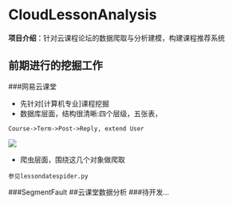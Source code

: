 # CloudLessonAnalysis
**项目介绍**：针对云课程论坛的数据爬取与分析建模，构建课程推荐系统
## 前期进行的挖掘工作
###网易云课堂
- 先针对[计算机专业]课程挖掘
- 数据库层面，结构很清晰:四个层级，五张表，
```
Course->Term->Post->Reply, extend User
```
![](https://api.sinas3.com/v1/SAE_visualspider/visualspider/123321.png)
- 爬虫层面，围绕这几个对象做爬取
```
参见lessondatespider.py
```
###SegmentFault
##云课堂数据分析
###待开发...
